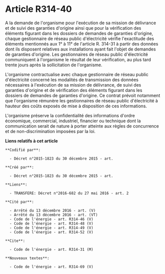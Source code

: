 # Article R314-40

A la demande de l'organisme pour l'exécution de sa mission de délivrance et de suivi des garanties d'origine ainsi que pour
la vérification des éléments figurant dans les dossiers de demandes de garanties d'origine, chaque gestionnaire de réseau
public d'électricité vérifie l'exactitude des éléments mentionnés aux 1° à 11° de l'article R. 314-31 à partir des données
dont ils disposent relatives aux installations ayant fait l'objet de demandes de garanties d'origine. Les gestionnaires de
réseau public d'électricité communiquent à l'organisme le résultat de leur vérification, au plus tard trente jours après la
sollicitation de l'organisme. 

L'organisme contractualise avec chaque gestionnaire de réseau public d'électricité concerné les modalités de transmission des
données nécessaires à l'exécution de sa mission de délivrance, de suivi des garanties d'origine et de vérification des
éléments figurant dans les dossiers de demandes de garanties d'origine. Ce contrat prévoit notamment que l'organisme rémunère
les gestionnaires de réseau public d'électricité à hauteur des coûts exposés de mise à disposition de ces informations. 

L'organisme préserve la confidentialité des informations d'ordre économique, commercial, industriel, financier ou technique
dont la communication serait de nature à porter atteinte aux règles de concurrence et de non-discrimination imposées par la
loi.

**Liens relatifs à cet article**

	**Codifié par**:

	  - Décret n°2015-1823 du 30 décembre 2015 - art.

	**Créé par**:

	  - Décret n°2015-1823 du 30 décembre 2015 - art.

	**Liens**:

	  - TRANSFERE: Décret n°2016-682 du 27 mai 2016 - art. 2

	**Cité par**:

	  - Arrêté du 13 décembre 2016 - art. (V)
	  - Arrêté du 13 décembre 2016 - art. (VT)
	  - Code de l'énergie - art. R314-46 (V)
	  - Code de l'énergie - art. R314-48 (V)
	  - Code de l'énergie - art. R314-49 (V)
	  - Code de l'énergie - art. R314-52 (V)

	**Cite**:

	  - Code de l'énergie - art. R314-31 (M)

	**Nouveaux textes**:

	  - Code de l'énergie - art. R314-69 (V)
